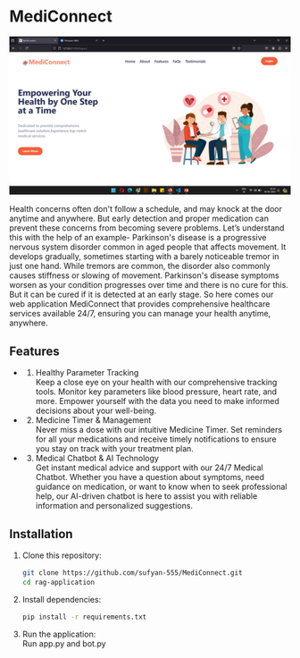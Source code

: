 # MediConnect

![Screenshot](img1.png)

Health concerns often don't follow a schedule, and may knock at the door anytime and anywhere. But early detection and proper medication can prevent these concerns from becoming severe problems. Let’s understand this with the help of an example- Parkinson's disease is a progressive nervous system disorder common in aged people that affects movement. It develops gradually, sometimes starting with a barely noticeable tremor in just one hand. While tremors are common, the disorder also commonly causes stiffness or slowing of movement. Parkinson's disease symptoms worsen as your condition progresses over time and there is no cure for this. But it can be cured if it is detected at an early stage. So here comes our web application MediConnect that provides comprehensive healthcare services available 24/7, ensuring you can manage your health anytime, anywhere.<br>



## Features
* 1. Healthy Parameter Tracking <br>
Keep a close eye on your health with our comprehensive tracking tools. Monitor key parameters like blood pressure, heart rate, and more. Empower yourself with the data you need to make informed decisions about your well-being.

* 2. Medicine Timer & Management <br>
Never miss a dose with our intuitive Medicine Timer. Set reminders for all your medications and receive timely notifications to ensure you stay on track with your treatment plan.

* 3. Medical Chatbot & AI Technology<br>
Get instant medical advice and support with our 24/7 Medical Chatbot. Whether you have a question about symptoms, need guidance on medication, or want to know when to seek professional help, our AI-driven chatbot is here to assist you with reliable information and personalized suggestions.



## Installation

1. Clone this repository:

    ```bash
    git clone https://github.com/sufyan-555/MediConnect.git
    cd rag-application
    ```

2. Install dependencies:

    ```bash
    pip install -r requirements.txt
    ```
  
3. Run the application:<br>
    Run app.py and bot.py 
